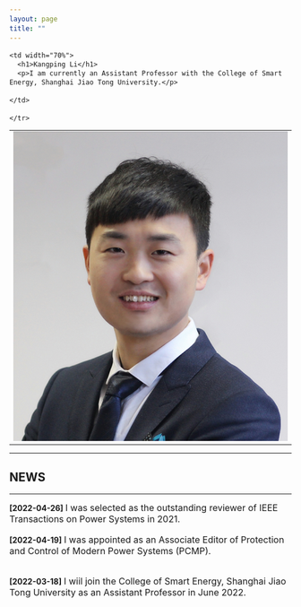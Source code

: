 ```yaml
---
layout: page
title: ""
---
```


<table border="0" style="overflow:hidden">
  <tr>
    <td width="30%">
      <img src="/zhengjianzhao.jpg" width="100%">   
    </td>
    
    <td width="70%">
      <h1>Kangping Li</h1>
      <p>I am currently an Assistant Professor with the College of Smart Energy, Shanghai Jiao Tong University.</p>

    </td>
    
    </tr>
</table>

---
## NEWS
---
**\[2022\-04\-26\]** <font size=3>I was selected as the outstanding reviewer of IEEE Transactions on Power Systems in 2021. </font><br><br>
**\[2022\-04\-19\]** <font size=3>I was appointed as an Associate Editor of Protection and Control of Modern Power Systems (PCMP). </font><br><br>  
**\[2022\-03\-18\]** <font size=3>I wiil join the College of Smart Energy, Shanghai Jiao Tong University as an Assistant Professor in June 2022. </font><br><br>  


